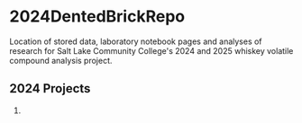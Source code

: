 # 2024DentedBrickRepo
Location of stored data, laboratory notebook pages and analyses of research for Salt Lake Community College's 2024 and 2025 whiskey volatile compound analysis project.

## 2024 Projects
1. 
